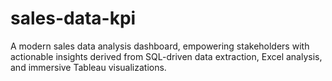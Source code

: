 # sales-data-kpi
A modern sales data analysis dashboard, empowering stakeholders with actionable insights derived from SQL-driven data extraction, Excel analysis, and immersive Tableau visualizations.

